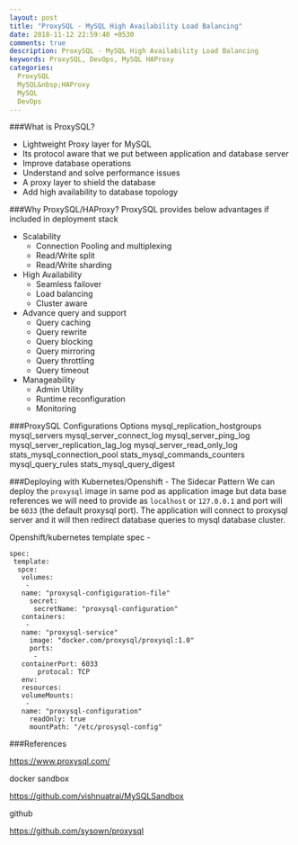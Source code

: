 ```yaml
---
layout: post
title: "ProxySQL - MySQL High Availability Load Balancing"
date: 2018-11-12 22:59:40 +0530
comments: true
description: ProxySQL - MySQL High Availability Load Balancing
keywords: ProxySQL, DevOps, MySQL HAProxy
categories:
  ProxySQL
  MySQL&nbsp;HAProxy
  MySQL
  DevOps
---
```



###What is ProxySQL?
- Lightweight Proxy layer for MySQL
- Its protocol aware that we put between application and database server
- Improve database operations <!--more-->
- Understand and solve performance issues
- A proxy layer to shield the database
- Add high availability to database topology

###Why ProxySQL/HAProxy?
ProxySQL provides below advantages if included in deployment stack 

- Scalability
	- Connection Pooling and multiplexing
	- Read/Write split
	- Read/Write sharding
- High Availability
	- Seamless failover
	- Load balancing
	- Cluster aware
- Advance query and support
	- Query caching
	- Query rewrite
	- Query blocking
	- Query mirroring
	- Query throttling
	- Query timeout
- Manageability
	- Admin Utility
	- Runtime reconfiguration
	- Monitoring

###ProxySQL Configurations Options
	mysql_replication_hostgroups
	mysql_servers
	mysql_server_connect_log
	mysql_server_ping_log
	mysql_server_replication_lag_log
	mysql_server_read_only_log
	stats_mysql_connection_pool
	stats_mysql_commands_counters
	mysql_query_rules
	stats_mysql_query_digest

###Deploying with Kubernetes/Openshift - The Sidecar Pattern
We can deploy the `proxysql` image in same pod as application image but data base references we will need to provide as `localhost` or `127.0.0.1` and port will be `6033` (the default proxysql port). The application will connect to proxysql server and it will then redirect database queries to mysql database cluster.

Openshift/kubernetes template spec -

	spec:
	 template:
	  spce:
	   volumes:
	    -
	   name: "proxysql-configiguration-file"
	     secret:
	      secretName: "proxysql-configuration"
	   containers:
	    -
	   name: "proxysql-service"
	     image: "docker.com/proxysql/proxysql:1.0"
	     ports:
	      -
	   containerPort: 6033
	       protocal: TCP
	   env:
	   resources:
	   volumeMounts:
	    -
	   name: "proxysql-configuration"
	     readOnly: true
	     mountPath: "/etc/prosysql-config"

###References

https://www.proxysql.com/


docker sandbox



https://github.com/vishnuatrai/MySQLSandbox


github



https://github.com/sysown/proxysql




